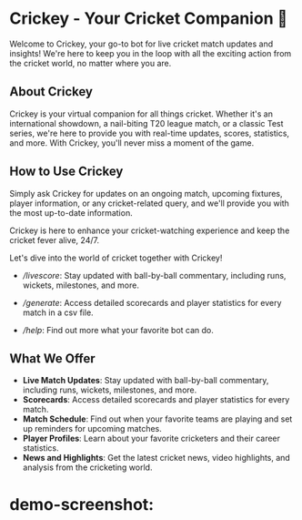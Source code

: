 # Crickey - Your Cricket Companion 🏏

Welcome to Crickey, your go-to bot for live cricket match updates and insights! We're here to keep you in the loop with all the exciting action from the cricket world, no matter where you are.

## About Crickey

Crickey is your virtual companion for all things cricket. Whether it's an international showdown, a nail-biting T20 league match, or a classic Test series, we're here to provide you with real-time updates, scores, statistics, and more. With Crickey, you'll never miss a moment of the game.

## How to Use Crickey

Simply ask Crickey for updates on an ongoing match, upcoming fixtures, player information, or any cricket-related query, and we'll provide you with the most up-to-date information.

Crickey is here to enhance your cricket-watching experience and keep the cricket fever alive, 24/7.

Let's dive into the world of cricket together with Crickey!

- */livescore*: Stay updated with ball-by-ball commentary, including runs, wickets, milestones, and more.

- */generate*: Access detailed scorecards and player statistics for every match in a csv file.

- */help*: Find out more what your favorite bot can do.


## What We Offer

- **Live Match Updates**: Stay updated with ball-by-ball commentary, including runs, wickets, milestones, and more.
- **Scorecards**: Access detailed scorecards and player statistics for every match.
- **Match Schedule**: Find out when your favorite teams are playing and set up reminders for upcoming matches.
- **Player Profiles**: Learn about your favorite cricketers and their career statistics.
- **News and Highlights**: Get the latest cricket news, video highlights, and analysis from the cricketing world.


# demo-screenshot:
